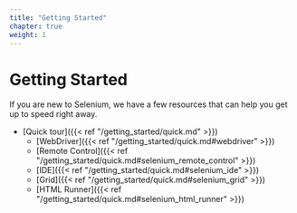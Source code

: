 ```yaml
---
title: "Getting Started"
chapter: true
weight: 1
---
```


# Getting Started

If you are new to Selenium,
we have a few resources that can help you
get up to speed right away.

* [Quick tour]({{< ref "/getting_started/quick.md" >}})
  * [WebDriver]({{< ref "/getting_started/quick.md#webdriver" >}})
  * [Remote Control]({{< ref "/getting_started/quick.md#selenium_remote_control" >}})
  * [IDE]({{< ref "/getting_started/quick.md#selenium_ide" >}})
  * [Grid]({{< ref "/getting_started/quick.md#selenium_grid" >}})
  * [HTML Runner]({{< ref "/getting_started/quick.md#selenium_html_runner" >}})
